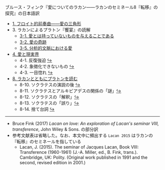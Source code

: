 ブルース・フィンク『愛についてのラカン——ラカンのセミネール8『転移』の探究』の日本語訳

- [1\. フロイト的前奏曲——愛の三角形](https://github.com/kyonenya/lacan-on-love/blob/main/1_%E3%83%95%E3%83%AD%E3%82%A4%E3%83%88%E7%9A%84%E5%89%8D%E5%A5%8F%E6%9B%B2%E2%80%94%E2%80%94%E6%84%9B%E3%81%AE%E4%B8%89%E8%A7%92%E5%BD%A2.md)
- 3\. ラカンによるプラトン『饗宴』の読解
	- [3-1. 愛とは持っていないものを与えることである](https://github.com/kyonenya/lacan-on-love/blob/main/3-1_%E6%84%9B%E3%81%A8%E3%81%AF%E6%8C%81%E3%81%A3%E3%81%A6%E3%81%84%E3%81%AA%E3%81%84%E3%82%82%E3%81%AE%E3%82%92%E4%B8%8E%E3%81%88%E3%82%8B%E3%81%93%E3%81%A8%E3%81%A7%E3%81%82%E3%82%8B.md)
	- [3-2. 愛の奇跡](https://github.com/kyonenya/lacan-on-love/blob/main/3-2_%E6%84%9B%E3%81%AE%E5%A5%87%E8%B7%A1.md)
	- [3-5. 分析的文脈における愛](https://github.com/kyonenya/lacan-on-love/blob/main/3-5_%E5%88%86%E6%9E%90%E7%9A%84%E6%96%87%E8%84%88%E3%81%AB%E3%81%8A%E3%81%91%E3%82%8B%E6%84%9B.md)
- [4\. 愛と現実界](https://github.com/kyonenya/lacan-on-love/blob/main/4_%E6%84%9B%E3%81%A8%E7%8F%BE%E5%AE%9F%E7%95%8C.md)
	- 4-1. 反復強迫 [↪︎](https://github.com/kyonenya/lacan-on-love/blob/main/4_%E6%84%9B%E3%81%A8%E7%8F%BE%E5%AE%9F%E7%95%8C.md#4-1-%E5%8F%8D%E5%BE%A9%E5%BC%B7%E8%BF%AB93)
	- 4-2. 象徴化できないもの [↪︎](https://github.com/kyonenya/lacan-on-love/blob/main/4_%E6%84%9B%E3%81%A8%E7%8F%BE%E5%AE%9F%E7%95%8C.md#4-2-%E8%B1%A1%E5%BE%B4%E5%8C%96%E3%81%A7%E3%81%8D%E3%81%AA%E3%81%84%E3%82%82%E3%81%AE94)
	- 4-3. 一目惚れ [↪︎](https://github.com/kyonenya/lacan-on-love/blob/main/4_%E6%84%9B%E3%81%A8%E7%8F%BE%E5%AE%9F%E7%95%8C.md#4-3-%E4%B8%80%E7%9B%AE%E6%83%9A%E3%82%8C95)
- [8\. ラカンとともにプラトンを読む](https://github.com/kyonenya/lacan-on-love/blob/main/8_%E3%83%A9%E3%82%AB%E3%83%B3%E3%81%A8%E3%81%A8%E3%82%82%E3%81%AB%E3%83%97%E3%83%A9%E3%83%88%E3%83%B3%E3%82%92%E8%AA%AD%E3%82%80.md)
	- 8-10. ソクラテスの演説の後 [↪︎](https://github.com/kyonenya/lacan-on-love/blob/main/8_%E3%83%A9%E3%82%AB%E3%83%B3%E3%81%A8%E3%81%A8%E3%82%82%E3%81%AB%E3%83%97%E3%83%A9%E3%83%88%E3%83%B3%E3%82%92%E8%AA%AD%E3%82%80.md#8-10-%E3%82%BD%E3%82%AF%E3%83%A9%E3%83%86%E3%82%B9%E3%81%AE%E6%BC%94%E8%AA%AC%E3%81%AE%E5%BE%8C189)
	- 8-11. ソクラテスとアルキビアデスの関係の「謎」[↪︎](https://github.com/kyonenya/lacan-on-love/blob/main/8_%E3%83%A9%E3%82%AB%E3%83%B3%E3%81%A8%E3%81%A8%E3%82%82%E3%81%AB%E3%83%97%E3%83%A9%E3%83%88%E3%83%B3%E3%82%92%E8%AA%AD%E3%82%80.md#8-11-%E3%82%BD%E3%82%AF%E3%83%A9%E3%83%86%E3%82%B9%E3%81%A8%E3%82%A2%E3%83%AB%E3%82%AD%E3%83%93%E3%82%A2%E3%83%87%E3%82%B9%E3%81%AE%E9%96%A2%E4%BF%82%E3%81%AE%E8%AC%8E192)
	- 8-12. ソクラテスの「解釈」[↪︎](https://github.com/kyonenya/lacan-on-love/blob/main/8_%E3%83%A9%E3%82%AB%E3%83%B3%E3%81%A8%E3%81%A8%E3%82%82%E3%81%AB%E3%83%97%E3%83%A9%E3%83%88%E3%83%B3%E3%82%92%E8%AA%AD%E3%82%80.md#8-12-%E3%82%BD%E3%82%AF%E3%83%A9%E3%83%86%E3%82%B9%E3%81%AE%E8%A7%A3%E9%87%88195)
	- 8-13. ソクラテスの「誤り」[↪︎](https://github.com/kyonenya/lacan-on-love/blob/main/8_%E3%83%A9%E3%82%AB%E3%83%B3%E3%81%A8%E3%81%A8%E3%82%82%E3%81%AB%E3%83%97%E3%83%A9%E3%83%88%E3%83%B3%E3%82%92%E8%AA%AD%E3%82%80.md#8-13-%E3%82%BD%E3%82%AF%E3%83%A9%E3%83%86%E3%82%B9%E3%81%AE%E8%AA%A4%E3%82%8A196)
	- 8-14. 捨て台詞 [↪︎](https://github.com/kyonenya/lacan-on-love/blob/main/8_%E3%83%A9%E3%82%AB%E3%83%B3%E3%81%A8%E3%81%A8%E3%82%82%E3%81%AB%E3%83%97%E3%83%A9%E3%83%88%E3%83%B3%E3%82%92%E8%AA%AD%E3%82%80.md#8-14-%E6%8D%A8%E3%81%A6%E5%8F%B0%E8%A9%9E199)

---

- Bruce Fink (2017) *Lacan on love: An exploration of Lacan's seminar VIII, transference*, John Wiley & Sons. の部分訳
- 参考文献表は省略した。なお、本文中に頻出する `Lacan 2015` はラカンの『転移』のセミネールを指している
	- Lacan, J. (2015). The seminar of Jacques Lacan, Book VIII: Transference (1960-1961) (J.-A. Miller, ed., B. Fink, trans.). Cambridge, UK: Polity. (Original work published in 1991 and the second, revised edition in 2001.)
